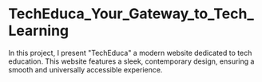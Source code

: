 # TechEduca_Your_Gateway_to_Tech_Learning
In this project, I present "TechEduca" a modern website dedicated to tech  education. This website features a sleek, contemporary design, ensuring a  smooth and universally accessible experience.
